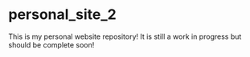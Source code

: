 # personal_site_2

This is my personal website repository! It is still a work in progress but should be complete soon!
